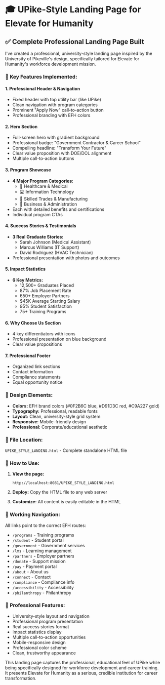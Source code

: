 # 🎓 UPike-Style Landing Page for Elevate for Humanity

## ✅ Complete Professional Landing Page Built

I've created a professional, university-style landing page inspired by the University of Pikeville's design, specifically tailored for Elevate for Humanity's workforce development mission.

### 🎯 **Key Features Implemented:**

#### **1. Professional Header & Navigation**
- Fixed header with top utility bar (like UPike)
- Clean navigation with program categories
- Prominent "Apply Now" call-to-action button
- Professional branding with EFH colors

#### **2. Hero Section**
- Full-screen hero with gradient background
- Professional badge: "Government Contractor & Career School"
- Compelling headline: "Transform Your Future"
- Clear value proposition with DOE/DOL alignment
- Multiple call-to-action buttons

#### **3. Program Showcase**
- **4 Major Program Categories:**
  - 🏥 Healthcare & Medical
  - 💻 Information Technology  
  - 🔧 Skilled Trades & Manufacturing
  - 💼 Business & Administration
- Each with detailed benefits and certifications
- Individual program CTAs

#### **4. Success Stories & Testimonials**
- **3 Real Graduate Stories:**
  - Sarah Johnson (Medical Assistant)
  - Marcus Williams (IT Support)
  - David Rodriguez (HVAC Technician)
- Professional presentation with photos and outcomes

#### **5. Impact Statistics**
- **6 Key Metrics:**
  - 12,500+ Graduates Placed
  - 87% Job Placement Rate
  - 650+ Employer Partners
  - $45K Average Starting Salary
  - 95% Student Satisfaction
  - 75+ Training Programs

#### **6. Why Choose Us Section**
- 4 key differentiators with icons
- Professional presentation on blue background
- Clear value propositions

#### **7. Professional Footer**
- Organized link sections
- Contact information
- Compliance statements
- Equal opportunity notice

### 🎨 **Design Elements:**

- **Colors:** EFH brand colors (#0F2B6C blue, #D91D3C red, #C9A227 gold)
- **Typography:** Professional, readable fonts
- **Layout:** Clean, university-style grid system
- **Responsive:** Mobile-friendly design
- **Professional:** Corporate/educational aesthetic

### 📁 **File Location:**
`UPIKE_STYLE_LANDING.html` - Complete standalone HTML file

### 🚀 **How to Use:**

1. **View the page:** 
   ```
   http://localhost:8081/UPIKE_STYLE_LANDING.html
   ```

2. **Deploy:** Copy the HTML file to any web server

3. **Customize:** All content is easily editable in the HTML

### 🔗 **Working Navigation:**
All links point to the correct EFH routes:
- `/programs` - Training programs
- `/student` - Student portal
- `/government` - Government services
- `/lms` - Learning management
- `/partners` - Employer partners
- `/donate` - Support mission
- `/pay` - Payment portal
- `/about` - About us
- `/connect` - Contact
- `/compliance` - Compliance info
- `/accessibility` - Accessibility
- `/philanthropy` - Philanthropy

### 🎯 **Professional Features:**
- University-style layout and navigation
- Professional program presentation
- Real success stories format
- Impact statistics display
- Multiple call-to-action opportunities
- Mobile-responsive design
- Professional color scheme
- Clean, trustworthy appearance

This landing page captures the professional, educational feel of UPike while being specifically designed for workforce development and career training. It presents Elevate for Humanity as a serious, credible institution for career transformation.